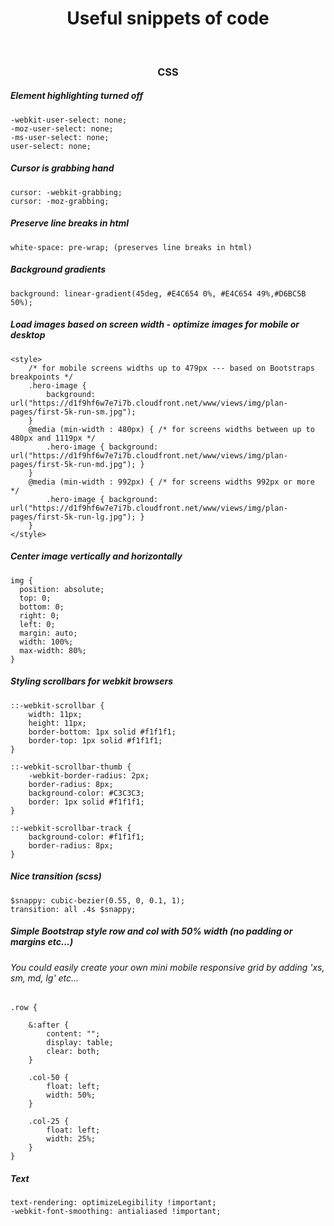 <h1 align="center">Useful snippets of code</h1>

<br />
<h3 align="center">CSS</h3>

##### Element highlighting turned off
```
-webkit-user-select: none;
-moz-user-select: none;
-ms-user-select: none;
user-select: none;
```

##### Cursor is grabbing hand
```
cursor: -webkit-grabbing; 
cursor: -moz-grabbing;
```

##### Preserve line breaks in html
```
white-space: pre-wrap; (preserves line breaks in html)
```

##### Background gradients
```
background: linear-gradient(45deg, #E4C654 0%, #E4C654 49%,#D6BC5B 50%);
```

##### Load images based on screen width - optimize images for mobile or desktop
```
<style>
    /* for mobile screens widths up to 479px --- based on Bootstraps breakpoints */ 
    .hero-image { 
        background: url("https://d1f9hf6w7e7i7b.cloudfront.net/www/views/img/plan-pages/first-5k-run-sm.jpg"); 
    }
    @media (min-width : 480px) { /* for screens widths between up to 480px and 1119px */
        .hero-image { background: url("https://d1f9hf6w7e7i7b.cloudfront.net/www/views/img/plan-pages/first-5k-run-md.jpg"); }
    }
    @media (min-width : 992px) { /* for screens widths 992px or more */
        .hero-image { background: url("https://d1f9hf6w7e7i7b.cloudfront.net/www/views/img/plan-pages/first-5k-run-lg.jpg"); }
    }
</style>
```

##### Center image vertically and horizontally
```
img {
  position: absolute;
  top: 0;
  bottom: 0;
  right: 0;
  left: 0;
  margin: auto;
  width: 100%;
  max-width: 80%;
}
```

##### Styling scrollbars for webkit browsers
```
::-webkit-scrollbar {
    width: 11px;
    height: 11px;
    border-bottom: 1px solid #f1f1f1;
    border-top: 1px solid #f1f1f1;
}

::-webkit-scrollbar-thumb {
    -webkit-border-radius: 2px;
    border-radius: 8px;
    background-color: #C3C3C3;
    border: 1px solid #f1f1f1;
}

::-webkit-scrollbar-track {
    background-color: #f1f1f1;
    border-radius: 8px;
}
```

##### Nice transition (scss)
```
$snappy: cubic-bezier(0.55, 0, 0.1, 1);
transition: all .4s $snappy;
```


##### Simple Bootstrap style row and col with 50% width (no padding or margins etc...)
###### You could easily create your own mini mobile responsive grid by adding 'xs, sm, md, lg' etc...
```
.row {

    &:after {
        content: "";
        display: table;
        clear: both;
    }

    .col-50 {
        float: left;
        width: 50%;
    }
    
    .col-25 {
        float: left;
        width: 25%;
    }
}
```


##### Text
```
text-rendering: optimizeLegibility !important;
-webkit-font-smoothing: antialiased !important;
```


























